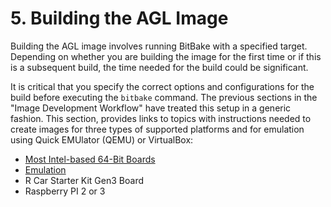 # 5. Building the AGL Image

Building the AGL image involves running BitBake with a specified target.
Depending on whether you are building the image for the first time or if this
is a subsequent build, the time needed for the build could be significant.

It is critical that you specify the correct options and configurations for the
build before executing the `bitbake` command.
The previous sections in the "Image Development Workflow" have treated this setup
in a generic fashion.
This section, provides links to topics with instructions needed to create images for
three types of supported platforms and for emulation using Quick EMUlator (QEMU)
or VirtualBox:

* [Most Intel-based 64-Bit Boards](./machines/intel.html/)
* [Emulation](./machines/qemu.html/)
* R Car Starter Kit Gen3 Board
* Raspberry PI 2 or 3
